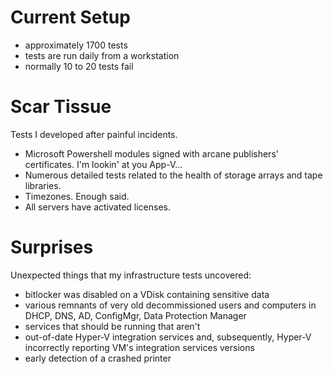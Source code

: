 # Current Setup

* approximately 1700 tests
* tests are run daily from a workstation
* normally 10 to 20 tests fail

# Scar Tissue

Tests I developed after painful incidents.

* Microsoft Powershell modules signed with arcane publishers' certificates.  I'm lookin' at you App-V...
* Numerous detailed tests related to the health of storage arrays and tape libraries.
* Timezones.  Enough said.
* All servers have activated licenses.

# Surprises

Unexpected things that my infrastructure tests uncovered:

* bitlocker was disabled on a VDisk containing sensitive data
* various remnants of very old decommissioned users and computers in DHCP, DNS, AD, ConfigMgr, Data Protection Manager
* services that should be running that aren't
* out-of-date Hyper-V integration services and, subsequently, Hyper-V incorrectly reporting VM's integration services versions
* early detection of a crashed printer